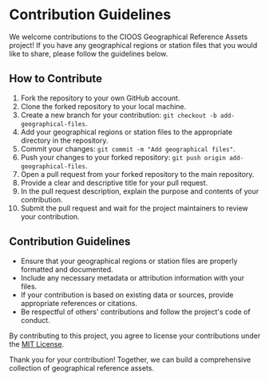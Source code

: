 # Contribution Guidelines

We welcome contributions to the CIOOS Geographical Reference Assets project! If you have any geographical regions or station files that you would like to share, please follow the guidelines below.

## How to Contribute

1. Fork the repository to your own GitHub account.
2. Clone the forked repository to your local machine.
3. Create a new branch for your contribution: `git checkout -b add-geographical-files`.
4. Add your geographical regions or station files to the appropriate directory in the repository.
5. Commit your changes: `git commit -m "Add geographical files"`.
6. Push your changes to your forked repository: `git push origin add-geographical-files`.
7. Open a pull request from your forked repository to the main repository.
8. Provide a clear and descriptive title for your pull request.
9. In the pull request description, explain the purpose and contents of your contribution.
10. Submit the pull request and wait for the project maintainers to review your contribution.

## Contribution Guidelines

- Ensure that your geographical regions or station files are properly formatted and documented.
- Include any necessary metadata or attribution information with your files.
- If your contribution is based on existing data or sources, provide appropriate references or citations.
- Be respectful of others' contributions and follow the project's code of conduct.

By contributing to this project, you agree to license your contributions under the [MIT License](LICENSE).

Thank you for your contribution! Together, we can build a comprehensive collection of geographical reference assets.
